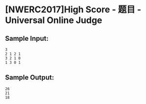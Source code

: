 # [NWERC2017]High Score - 题目 - Universal Online Judge


## Sample Input: 
```
3
2 1 2 1
3 2 1 0
1 3 0 1
```

## Sample Output: 
```
26
21
18
```
